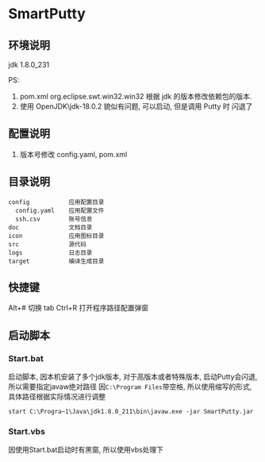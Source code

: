 # SmartPutty

## 环境说明

jdk 1.8.0_231

PS:

1. pom.xml org.eclipse.swt.win32.win32 根据 jdk 的版本修改依赖包的版本.
2. 使用 OpenJDK\jdk-18.0.2 貌似有问题, 可以启动, 但是调用 Putty 时 闪退了

## 配置说明

1. 版本号修改 config.yaml, pom.xml

## 目录说明

```
config           应用配置目录
  config.yaml    应用配置文件
  ssh.csv        账号信息
doc              文档目录
icon             应用图标目录
src              源代码
logs             日志目录
target           编译生成目录
```

## 快捷键

Alt+# 切换 tab
Ctrl+R 打开程序路径配置弹窗

## 启动脚本

### Start.bat
启动脚本, 因本机安装了多个jdk版本, 对于高版本或者特殊版本, 启动Putty会闪退, 所以需要指定javaw绝对路径
因`C:\Program Files`带空格, 所以使用缩写的形式, 具体路径根据实际情况进行调整
```
start C:\Progra~1\Java\jdk1.8.0_211\bin\javaw.exe -jar SmartPutty.jar
```

### Start.vbs
因使用Start.bat启动时有黑窗, 所以使用vbs处理下